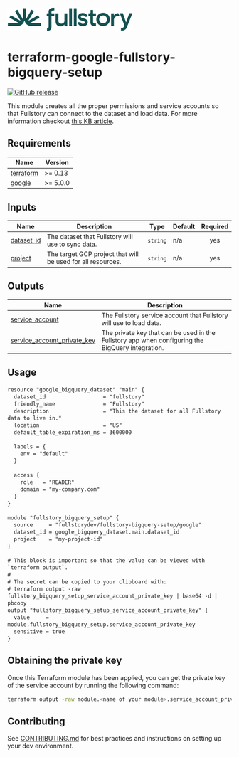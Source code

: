 <a href="https://fullstory.com"><img src="https://github.com/fullstorydev/terraform-google-fullstory-bigquery-setup/blob/main/assets/fs-logo.png?raw=true"></a>

# terraform-google-fullstory-bigquery-setup

[![GitHub release](https://img.shields.io/github/release/fullstorydev/terraform-google-fullstory-bigquery-setup.svg)](https://github.com/fullstorydev/terraform-google-fullstory-bigquery-setup/releases/)

This module creates all the proper permissions and service accounts so that Fullstory can connect to the dataset and load data. For more information checkout [this KB article](https://help.fullstory.com/hc/en-us/articles/6295305958551-Google-BigQuery).

<!-- BEGIN_TF_DOCS -->
## Requirements

| Name | Version |
|------|---------|
| <a name="requirement_terraform"></a> [terraform](#requirement\_terraform) | >= 0.13 |
| <a name="requirement_google"></a> [google](#requirement\_google) | >= 5.0.0 |

## Inputs

| Name | Description | Type | Default | Required |
|------|-------------|------|---------|:--------:|
| <a name="input_dataset_id"></a> [dataset\_id](#input\_dataset\_id) | The dataset that Fullstory will use to sync data. | `string` | n/a | yes |
| <a name="input_project"></a> [project](#input\_project) | The target GCP project that will be used for all resources. | `string` | n/a | yes |

## Outputs

| Name | Description |
|------|-------------|
| <a name="output_service_account"></a> [service\_account](#output\_service\_account) | The Fullstory service account that Fullstory will use to load data. |
| <a name="output_service_account_private_key"></a> [service\_account\_private\_key](#output\_service\_account\_private\_key) | The private key that can be used in the Fullstory app when configuring the BigQuery integration. |

## Usage

```hcl
resource "google_bigquery_dataset" "main" {
  dataset_id                  = "fullstory"
  friendly_name               = "Fullstory"
  description                 = "This the dataset for all Fullstory data to live in."
  location                    = "US"
  default_table_expiration_ms = 3600000

  labels = {
    env = "default"
  }

  access {
    role   = "READER"
    domain = "my-company.com"
  }
}

module "fullstory_bigquery_setup" {
  source     = "fullstorydev/fullstory-bigquery-setup/google"
  dataset_id = google_bigquery_dataset.main.dataset_id
  project    = "my-project-id"
}

# This block is important so that the value can be viewed with `terraform output`.
#
# The secret can be copied to your clipboard with:
# terraform output -raw fullstory_bigquery_setup_service_account_private_key | base64 -d | pbcopy
output "fullstory_bigquery_setup_service_account_private_key" {
  value     = module.fullstory_bigquery_setup.service_account_private_key
  sensitive = true
}
```
<!-- END_TF_DOCS -->

## Obtaining the private key

Once this Terraform module has been applied, you can get the private key of the service account by running the following command:

```bash
terraform output -raw module.<name of your module>.service_account_private_key | base64 -d | pbcopy
```

## Contributing

See [CONTRIBUTING.md](https://github.com/fullstorydev/terraform-google-fullstory-bigquery-setup/blob/main/.github/CONTRIBUTING.md) for best practices and instructions on setting up your dev environment.

